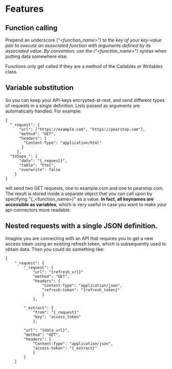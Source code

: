 # Features
## Function calling
Prepend an underscore ("_<function_name>") to the key of your key-value pair to execute an associated function with arguments defined by its associated value. By convention, use the ("<function_name>_") syntax when putting data somewhere else. 

Functions only get called if they are a method of the Callables or Writables class.

## Variable substitution
So you can keep your API-keys encrypted-at-rest, and send different types of requests in a single definition. Lists passed as arguments are automatically handled. For example:

```
{
  "_request": {
      "url": ["https://example.com", "https://pearstop.com"],
      "method": "GET",
      "headers": {
        "Content-Type": "application/html"
       }
     },
  "toSupa_": {
      "data": "{_request}",
      "table": "html",
      "overwrite": false
    }
}
```

will send two GET requests, one to example.com and one to pearstop.com. The result is stored inside a separate object that you can call upon by specifying "{_<function_name>}" as a value. **In fact, all keynames are accessible as variables**, which is very useful in case you want to make your api-connectors more readable.

## Nested requests with a single JSON definition.
Imagine you are connecting with an API that requires you to get a new access token using an existing refresh token, which is subsequently used to obtain data. Then you could do something like:

```
{
    "_request": {
        "_request": {
            "url": "{refresh_url}"
            "method": "GET",
            "headers": {
                "Content-Type": "application/json",
                "refresh-token": "{refresh_token}"
                }
            },

        "_extract": {
            "from": "{_request}"
            "key": "access_token"
            },

        "url": "{data_url}",
        "method": "GET",
        "headers": {
            "Content-Type": "application/json",
            "access-token": "{_extract}"
            }
        }
    }

```
